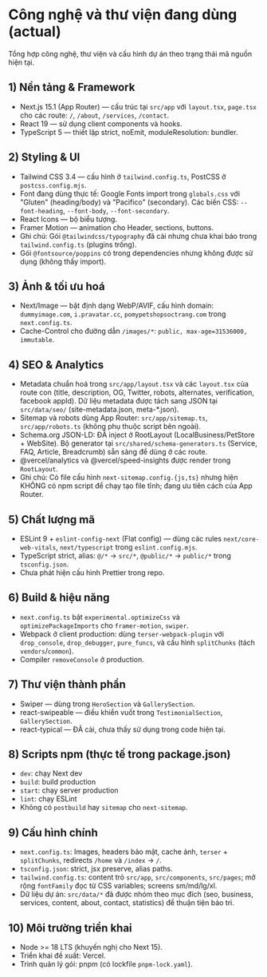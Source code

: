 # Công nghệ và thư viện đang dùng (actual)

Tổng hợp công nghệ, thư viện và cấu hình dự án theo trạng thái mã nguồn hiện tại.

## 1) Nền tảng & Framework

- Next.js 15.1 (App Router) — cấu trúc tại `src/app` với `layout.tsx`, `page.tsx` cho các route: `/`, `/about`, `/services`, `/contact`.
- React 19 — sử dụng client components và hooks.
- TypeScript 5 — thiết lập strict, noEmit, moduleResolution: bundler.

## 2) Styling & UI

- Tailwind CSS 3.4 — cấu hình ở `tailwind.config.ts`, PostCSS ở `postcss.config.mjs`.
- Font đang dùng thực tế: Google Fonts import trong `globals.css` với "Gluten" (heading/body) và "Pacifico" (secondary). Các biến CSS: `--font-heading`, `--font-body`, `--font-secondary`.
- React Icons — bộ biểu tượng.
- Framer Motion — animation cho Header, sections, buttons.
- Ghi chú: Gói `@tailwindcss/typography` đã cài nhưng chưa khai báo trong `tailwind.config.ts` (plugins trống).
- Gói `@fontsource/poppins` có trong dependencies nhưng không được sử dụng (không thấy import).

## 3) Ảnh & tối ưu hoá

- Next/Image — bật định dạng WebP/AVIF, cấu hình domain: `dummyimage.com`, `i.pravatar.cc`, `pomypetshopsoctrang.com` trong `next.config.ts`.
- Cache-Control cho đường dẫn `/images/*`: `public, max-age=31536000, immutable`.

## 4) SEO & Analytics

- Metadata chuẩn hoá trong `src/app/layout.tsx` và các `layout.tsx` của route con (title, description, OG, Twitter, robots, alternates, verification, facebook appId). Dữ liệu metadata được tách sang JSON tại `src/data/seo/` (site-metadata.json, meta-*.json).
- Sitemap và robots dùng App Router: `src/app/sitemap.ts`, `src/app/robots.ts` (không phụ thuộc script bên ngoài).
- Schema.org JSON-LD: ĐÃ inject ở RootLayout (LocalBusiness/PetStore + WebSite). Bộ generator tại `src/shared/schema-generators.ts` (Service, FAQ, Article, Breadcrumb) sẵn sàng để dùng ở các route.
- @vercel/analytics và @vercel/speed-insights được render trong `RootLayout`.
- Ghi chú: Có file cấu hình `next-sitemap.config.{js,ts}` nhưng hiện KHÔNG có npm script để chạy tạo file tĩnh; đang ưu tiên cách của App Router.

## 5) Chất lượng mã

- ESLint 9 + `eslint-config-next` (Flat config) — dùng các rules `next/core-web-vitals`, `next/typescript` trong `eslint.config.mjs`.
- TypeScript strict, alias: `@/*` -> `src/*`, `@public/*` -> `public/*` trong `tsconfig.json`.
- Chưa phát hiện cấu hình Prettier trong repo.

## 6) Build & hiệu năng

- `next.config.ts` bật `experimental.optimizeCss` và `optimizePackageImports` cho `framer-motion`, `swiper`.
- Webpack ở client production: dùng `terser-webpack-plugin` với `drop_console`, `drop_debugger`, `pure_funcs`, và cấu hình `splitChunks` (tách `vendors`/`common`).
- Compiler `removeConsole` ở production.

## 7) Thư viện thành phần

- Swiper — dùng trong `HeroSection` và `GallerySection`.
- react-swipeable — điều khiển vuốt trong `TestimonialSection`, `GallerySection`.
- react-typical — ĐÃ cài, chưa thấy sử dụng trong code hiện tại.

## 8) Scripts npm (thực tế trong package.json)

- `dev`: chạy Next dev
- `build`: build production
- `start`: chạy server production
- `lint`: chạy ESLint
- Không có `postbuild` hay `sitemap` cho `next-sitemap`.

## 9) Cấu hình chính

- `next.config.ts`: Images, headers bảo mật, cache ảnh, `terser` + `splitChunks`, redirects `/home` và `/index` -> `/`.
- `tsconfig.json`: strict, jsx preserve, alias paths.
- `tailwind.config.ts`: content trỏ `src/app`, `src/components`, `src/pages`; mở rộng `fontFamily` đọc từ CSS variables; screens sm/md/lg/xl.
- Dữ liệu dự án: `src/data/*` đã được nhóm theo mục đích (seo, business, services, content, about, contact, statistics) để thuận tiện bảo trì.

## 10) Môi trường triển khai

- Node >= 18 LTS (khuyến nghị cho Next 15).
- Triển khai đề xuất: Vercel.
- Trình quản lý gói: pnpm (có lockfile `pnpm-lock.yaml`).
